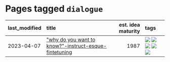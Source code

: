 # Pages tagged `dialogue`

|last_modified|title|est. idea maturity|tags
|:---|:---|---:|:---|
|2023-04-07|["why do you want to know?"-instruct-esque-fintetuning](../whydoyouwantoknow.md)|1987|[![](https://img.shields.io/badge/tag-aiethics-c34d1)](../tags/aiethics.md) [![](https://img.shields.io/badge/tag-alignment-587798)](../tags/alignment.md) [![](https://img.shields.io/badge/tag-dialogue-87ec15)](../tags/dialogue.md) [![](https://img.shields.io/badge/tag-models-17673)](../tags/models.md) [![](https://img.shields.io/badge/tag-wip-b25b5)](../tags/wip.md)|